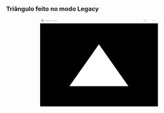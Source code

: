 
### Triângulo feito no modo Legacy


<p align="center">
  <img width="320" height="240" src="modern01.png">
</p>
